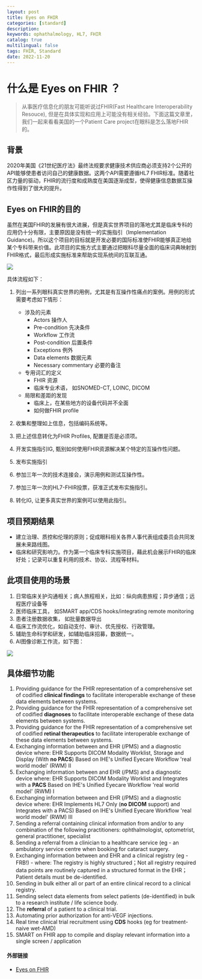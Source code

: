 ```yaml
---
layout: post
title: Eyes on FHIR
categories: [standard]
description: 
keywords: ophathalmology, HL7, FHIR
catalog: true
multilingual: false
tags: FHIR, Standard
date: 2022-11-20
---
```


# 什么是 Eyes on FHIR ？

> 从事医疗信息化的朋友可能听说过FHIR(Fast Healthcare Interoperability Resouce), 但是在具体实现和应用上可能没有相关经验。下面这篇文章里，我们一起来看看美国的一个Patient Care project在眼科是怎么落地FHIR的。

## 背景

2020年美国《21世纪医疗法》最终法规要求健康技术供应商必须支持2个公开的API能够使患者访问自己的健康数据。这两个API需要遵循HL7 FHIR标准。随着社区力量的驱动，FHIR的流行度和成熟度在美国逐渐成型，使得健康信息数据互操作性得到了很大的提升。


## Eyes on FHIR的目的

虽然在美国FHIR的发展有很大进展，但是真实世界项目的落地尤其是临床专科的应用仍十分有限，主要原因是没有统一的实施指引（Implementation Guidance)。所以这个项目的目标就是开发必要的国际标准使FHIR能够真正地给某个专科带来价值。此项目的实施方式主要通过把眼科尽量全面的临床词典映射到FHIR格式，最后形成实施标准来帮助实现系统间的互联互通。

![](https://confluence.hl7.org/download/attachments/82914199/image2021-8-7_14-15-43.png?version=1&modificationDate=1628309743891&api=v2)

具体流程如下：

1. 列出一系列眼科真实世界的用例，尤其是有互操作性痛点的案例。用例的形式需要考虑如下情形：
	- 涉及的元素
		- Actors 操作人
    	- Pre-condition 先决条件
    	- Workflow 工作流
    	- Post-condition 后置条件
    	- Exceptions 例外
    	- Data elements 数据元素
    	- Necessary commentary 必要的备注
     - 专用词汇的定义
     	- FHIR 资源
        - 临床专业术语， 如SNOMED-CT, LOINC, DICOM
     - 局限和差距的发现
     	- 临床上，在某些地方的设备代码并不全面
        - 如何做FHIR profile

2. 收集和整理如上信息，包括编码系统等。
3. 把上述信息转化为FHIR Profiles, 配置是否是必须项。
4. 开发实施指引IG, 甄别如何使用FHIR资源解决某个特定的互操作性问题。
5. 发布实施指引
6. 参加三年一次的技术连接会，演示用例和测试互操作性。
7. 参加三年一次的HL7-FHIR投票，获准正式发布实施指引。
8. 转化IG, 让更多真实世界的案例可以使用此指引。

## 项目预期结果
- 建立治理、质控和伦理的原则；促成眼科相关各界人事代表组成委员会共同发展未来路线图。
- 临床和研究影响力。作为第一个临床专科实施项目，藉此机会展示FHIR的临床好处；记录可以重复利用的技术、协议、流程等材料。

## 此项目使用的场景

1. 日常临床关护沟通相关；病人旅程相关，比如：纵向病患旅程；异步通信；远程医疗设备等
2. 医师临床工具， 如SMART app/CDS hooks/integrating remote monitoring
3. 患者注册数据收集， 如批量数据导出
4. 临床工作流优化，如自动支付、审计、优先授权、行政管理。
5. 辅助生命科学和研发，如辅助临床招募，数据统一。
6. AI图像诊断工作流，如下图：

![](https://confluence.hl7.org/download/attachments/82914199/image2021-8-8_10-3-20.png?version=1&modificationDate=1628381000230&api=v2)

## 具体细节功能
1. Providing guidance for the FHIR representation of a comprehensive set of codified **clinical findings** to facilitate interoperable exchange of these data elements between systems.
2. Providing guidance for the FHIR representation of a comprehensive set of codified **diagnoses** to facilitate interoperable exchange of these data elements between systems.
3. Providing guidance for the FHIR representation of a comprehensive set of codified **retinal therapeutics** to facilitate interoperable exchange of these data elements between systems.
4. Exchanging information between and EHR (/PMS) and a diagnostic device where:
EHR Supports DICOM Modality Worklist, Storage and Display (With **no PACS**)
Based on IHE's Unified Eyecare Workflow 'real world model' (RWM) II
5. Exchanging information between and EHR (/PMS) and a diagnostic device where:
EHR Supports DICOM Modality Worklist and Integrates with a **PACS**
Based on IHE's Unified Eyecare Workflow 'real world model' (RWM) I
6. Exchanging information between and EHR (/PMS) and a diagnostic device where:
EHR Implements HL7 Only (**no DICOM** support) and Integrates with a PACS)
Based on IHE's Unified Eyecare Workflow 'real world model' (RWM) III
7. Sending a referral containing clinical information from and/or to any combination of the following practitioners: ophthalmologist, optometrist, general practitioner, specialist
8. Sending a referral from a clinician to a healthcare service (eg - an ambulatory service centre when booking for cataract surgery.
9. Exchanging information between and EHR and a clinical registry (eg - FRB!) - where:
The registry is highly structured；Not all registry required data points are routinely captured in a structured format in the EHR；Patient details must be de-identified.
10. Sending in bulk either all or part of an entire clinical record to a clinical registry.
11. Sending select data elements from select patients (de-identified) in bulk to a research institute / life science body.
12. The **referral** of a patient to a clinical trial.
13. Automating prior authorization for anti-VEGF injections.
14. Real time clinical trial recruitment using **CDS** hooks (eg for treatment-naive wet-AMD)
15. SMART on FHIR app to compile and display relevant information into a single screen / application


#### 外部链接
- [Eyes on FHIR](https://confluence.hl7.org/pages/viewpage.action?pageId=82914199)